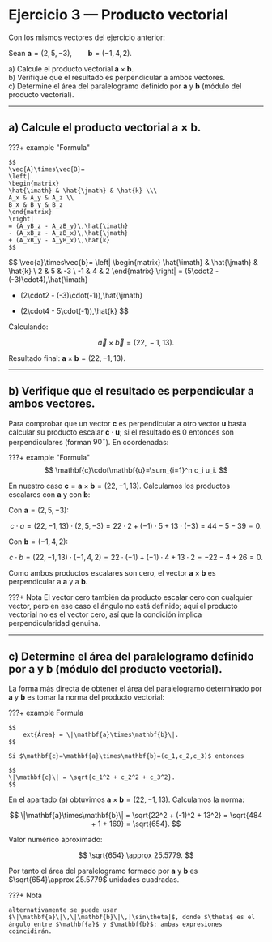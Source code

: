 # Ejercicio 3 — Producto vectorial

Con los mismos vectores del ejercicio anterior:

Sean $\mathbf{a}=(2,5,-3),\qquad \mathbf{b}=(-1,4,2).$

a) Calcule el producto vectorial $\mathbf{a}\times\mathbf{b}$.  
b) Verifique que el resultado es perpendicular a ambos vectores.  
c) Determine el área del paralelogramo definido por $\mathbf{a}$ y $\mathbf{b}$ (módulo del producto vectorial).

---

## a) Calcule el producto vectorial $\mathbf{a}\times\mathbf{b}$.

???+ example "Formula"

    $$
    \vec{A}\times\vec{B}=
    \left|
    \begin{matrix}
    \hat{\imath} & \hat{\jmath} & \hat{k} \\\
    A_x & A_y & A_z \\
    B_x & B_y & B_z
    \end{matrix}
    \right|
    = (A_yB_z - A_zB_y)\,\hat{\imath}
    - (A_xB_z - A_zB_x)\,\hat{\jmath}
    + (A_xB_y - A_yB_x)\,\hat{k}
    $$

$$
\vec{a}\times\vec{b}=
\left|
\begin{matrix}
\hat{\imath} & \hat{\jmath} & \hat{k} \\
2 & 5 & -3 \\
-1 & 4 & 2
\end{matrix}
\right|
= (5\cdot2 - (-3)\cdot4)\,\hat{\imath}
- (2\cdot2 - (-3)\cdot(-1))\,\hat{\jmath}
+ (2\cdot4 - 5\cdot(-1))\,\hat{k}
$$

Calculando:

$$
\vec{a}\times\vec{b} = (22,\,-1,\,13).
$$

Resultado final: $\mathbf{a}\times\mathbf{b} = (22, -1, 13)$.

---

## b) Verifique que el resultado es perpendicular a ambos vectores.

Para comprobar que un vector $\mathbf{c}$ es perpendicular a otro vector $\mathbf{u}$ basta calcular su producto escalar $\mathbf{c}\cdot\mathbf{u}$; si el resultado es 0 entonces son perpendiculares (forman $90^\circ$). En coordenadas:

???+ example "Formula"
    $$
    \mathbf{c}\cdot\mathbf{u}=\sum_{i=1}^n c_i u_i.
    $$

En nuestro caso $\mathbf{c}=\mathbf{a}\times\mathbf{b}=(22,-1,13)$. Calculamos los productos escalares con $\mathbf{a}$ y con $\mathbf{b}$:

Con $\mathbf{a}=(2,5,-3)$:

$$
c \cdot a = (22,-1,13)\cdot(2,5,-3) = 22\cdot2 + (-1)\cdot5 + 13\cdot(-3) = 44 -5 -39 = 0.
$$

Con $\mathbf{b}=(-1,4,2)$:

$$
c \cdot b = (22,-1,13)\cdot(-1,4,2) = 22\cdot(-1) + (-1)\cdot4 + 13\cdot2 = -22 -4 +26 = 0.
$$

Como ambos productos escalares son cero, el vector $\mathbf{a}\times\mathbf{b}$ es perpendicular a $\mathbf{a}$ y a $\mathbf{b}$.

???+ Nota
    El vector cero también da producto escalar cero con cualquier vector, pero en ese caso el ángulo no está definido; aquí el producto vectorial no es el vector cero, así que la condición implica perpendicularidad genuina.

---

## c) Determine el área del paralelogramo definido por $\mathbf{a}$ y $\mathbf{b}$ (módulo del producto vectorial).

La forma más directa de obtener el área del paralelogramo determinado por $\mathbf{a}$ y $\mathbf{b}$ es tomar la norma del producto vectorial:

???+ example Formula

    $$
        ext{Área} = \|\mathbf{a}\times\mathbf{b}\|.
    $$

    Si $\mathbf{c}=\mathbf{a}\times\mathbf{b}=(c_1,c_2,c_3)$ entonces

    $$
    \|\mathbf{c}\| = \sqrt{c_1^2 + c_2^2 + c_3^2}.
    $$

En el apartado (a) obtuvimos $\mathbf{a}\times\mathbf{b}=(22,-1,13)$. Calculamos la norma:

$$
\|\mathbf{a}\times\mathbf{b}\| = \sqrt{22^2 + (-1)^2 + 13^2} = \sqrt{484 + 1 + 169} = \sqrt{654}.
$$

Valor numérico aproximado:

$$
\sqrt{654} \approx 25.5779.
$$

Por tanto el área del paralelogramo formado por $\mathbf{a}$ y $\mathbf{b}$ es $\sqrt{654}\approx 25.5779$ unidades cuadradas.

???+ Nota

    alternativamente se puede usar $\|\mathbf{a}\|\,\|\mathbf{b}\|\,|\sin\theta|$, donde $\theta$ es el ángulo entre $\mathbf{a}$ y $\mathbf{b}$; ambas expresiones coincidirán.
